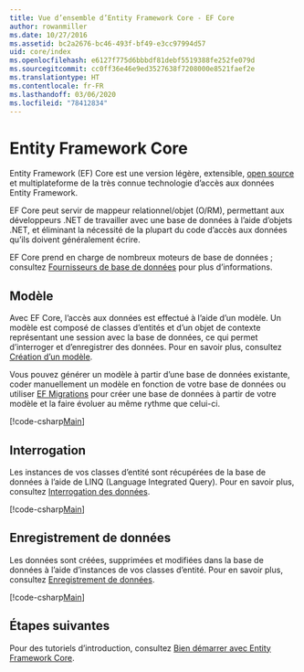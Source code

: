 ```yaml
---
title: Vue d’ensemble d’Entity Framework Core - EF Core
author: rowanmiller
ms.date: 10/27/2016
ms.assetid: bc2a2676-bc46-493f-bf49-e3cc97994d57
uid: core/index
ms.openlocfilehash: e6127f775d6bbbdf81debf5519388fe252fe079d
ms.sourcegitcommit: cc0ff36e46e9ed3527638f7208000e8521faef2e
ms.translationtype: HT
ms.contentlocale: fr-FR
ms.lasthandoff: 03/06/2020
ms.locfileid: "78412834"
---
```

# <a name="entity-framework-core"></a>Entity Framework Core

Entity Framework (EF) Core est une version légère, extensible, [open source](https://github.com/aspnet/EntityFrameworkCore) et multiplateforme de la très connue technologie d’accès aux données Entity Framework.

EF Core peut servir de mappeur relationnel/objet (O/RM), permettant aux développeurs .NET de travailler avec une base de données à l’aide d’objets .NET, et éliminant la nécessité de la plupart du code d’accès aux données qu’ils doivent généralement écrire.

EF Core prend en charge de nombreux moteurs de base de données ; consultez [Fournisseurs de base de données](providers/index.md) pour plus d’informations.

## <a name="the-model"></a>Modèle

Avec EF Core, l’accès aux données est effectué à l’aide d’un modèle. Un modèle est composé de classes d’entités et d’un objet de contexte représentant une session avec la base de données, ce qui permet d’interroger et d’enregistrer des données. Pour en savoir plus, consultez [Création d’un modèle](modeling/index.md).

Vous pouvez générer un modèle à partir d’une base de données existante, coder manuellement un modèle en fonction de votre base de données ou utiliser [EF Migrations](managing-schemas/migrations/index.md) pour créer une base de données à partir de votre modèle et la faire évoluer au même rythme que celui-ci.

[!code-csharp[Main](../../samples/core/Intro/Model.cs)]

## <a name="querying"></a>Interrogation

Les instances de vos classes d’entité sont récupérées de la base de données à l’aide de LINQ (Language Integrated Query). Pour en savoir plus, consultez [Interrogation des données](querying/index.md).

[!code-csharp[Main](../../samples/core/Intro/Program.cs#Querying)]

## <a name="saving-data"></a>Enregistrement de données

Les données sont créées, supprimées et modifiées dans la base de données à l’aide d’instances de vos classes d’entité. Pour en savoir plus, consultez [Enregistrement de données](saving/index.md).

[!code-csharp[Main](../../samples/core/Intro/Program.cs#SavingData)]

## <a name="next-steps"></a>Étapes suivantes

Pour des tutoriels d’introduction, consultez [Bien démarrer avec Entity Framework Core](get-started/index.md).
